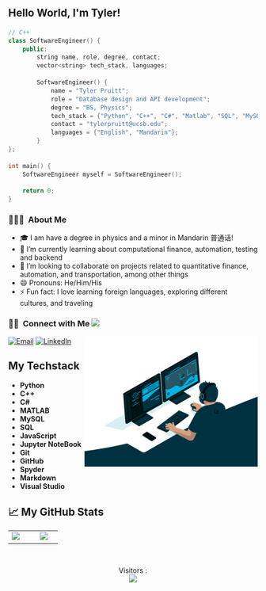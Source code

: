 
<h2>Hello World, I'm Tyler!</h2>

<!--
```python
# Python
class SoftwareEngineer():
    def __init__(self):
        self.name = "Tyler Pruitt"
        self.role = "Database design and API development"
        self.degree = "BS, Physics"
        self.tech_stack = ["Python", "C++", "C#", "Matlab", "SQL", "MySQL", "JavaScript"]
        self.contact = "tylerpruitt@ucsb.edu"
        self.languages = ["English", "Mandarin"]

myself = SoftwareEngineer()
```
-->

```cpp
// C++
class SoftwareEngineer() {
    public:
        string name, role, degree, contact;
        vector<string> tech_stack, languages;
        
        SoftwareEngineer() {
            name = "Tyler Pruitt";
            role = "Database design and API development";
            degree = "BS, Physics";
            tech_stack = {"Python", "C++", "C#", "Matlab", "SQL", "MySQL", "JavaScript"};
            contact = "tylerpruitt@ucsb.edu";
            languages = {"English", "Mandarin"};
        }
};

int main() {
    SoftwareEngineer myself = SoftwareEngineer();
    
    return 0;
}
```

<h3> 👨🏻‍💻 &nbsp;About Me</h3>

- 🎓 I am have a degree in physics and a minor in Mandarin 普通话!
- 🌱 I’m currently learning about computational finance, automation, testing and backend
- 👯 I’m looking to collaborate on projects related to quantitative finance, automation, and transportation, among other things
- 😄 Pronouns: He/Him/His
- ⚡ Fun fact: I love learning foreign languages, exploring different cultures, and traveling

<!--
- 🤔 I’m looking for help with ...
- 💬 Ask me about ...
- 💻 I’m currently working ...
- 📫 How to reach me: ...
- 🤔 &nbsp; Exploring new technologies and developing software solutions and quick hacks.
- 💼 &nbsp; Passionate Programmer, Matlab Developer, problem solving Skills and a Competitive Programmer.
- 🌱 &nbsp; Learning more about Web Development, Database Management System, SQL and Familier with Data Science & ML.
- ✍️ &nbsp; Participation on Different Levels Innovation Cell Projects, etc.
-->

<h3> 🤝🏻 &nbsp;Connect with Me <img src="https://github.com/TheDudeThatCode/TheDudeThatCode/blob/master/Assets/Handshake.gif" height="32px"> </h3>

<p align="left">
<a href="mailto:tylerpruitt@ucsb.edu"><img alt="Email" src="https://img.shields.io/badge/tylerpruitt@ucsb.edu-blue?style=flat-square&logo=gmail"></a>
<a href="https://www.linkedin.com/in/tylerpruitt01/"><img alt="LinkedIn" src="https://img.shields.io/badge/LinkedIn-Tyler_Pruitt-blue?style=flat-square&logo=linkedin"></a>

<img align="right" width="350" alt="Code" src="https://github.com/Wandrys-dev/Wandrys-dev/blob/main/code.gif"/>

## My Techstack

- **Python**
- **C++**
- **C#**
- **MATLAB**
- **MySQL**
- **SQL**
- **JavaScript**
- **Jupyter NoteBook**
- **Git**
- **GitHub**
- **Spyder**
- **Markdown**
- **Visual Studio**


## 📈 My GitHub Stats

<table width="100%"> 
  <tr>
    <td width="40%">
      <img src="https://github-readme-stats.vercel.app/api?username=tyler-pruitt&show_icons=true&theme=algolia">
    </td>
    <td width="30%">
      <img src="https://github-readme-stats-eight-theta.vercel.app/api/top-langs/?username=tyler-pruitt&layout=compact&langs_count=8&theme=algolia">
    </td>
  </tr>
</table>

<br/>

<p align="center"> 
  Visitors :<br>
  <img src="https://profile-counter.glitch.me/tyler-pruitt/count.svg" />
</p>
